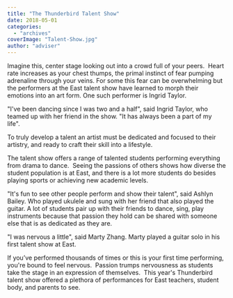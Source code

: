 ```yaml
---
title: "The Thunderbird Talent Show"
date: 2018-05-01
categories: 
  - "archives"
coverImage: "Talent-Show.jpg"
author: "adviser"
---
```


Imagine this, center stage looking out into a crowd full of your peers.  Heart rate increases as your chest thumps, the primal instinct of fear pumping adrenaline through your veins. For some this fear can be overwhelming but the performers at the East talent show have learned to morph their emotions into an art form. One such performer is Ingrid Taylor. 

"I've been dancing since I was two and a half", said Ingrid Taylor, who teamed up with her friend in the show. "It has always been a part of my life". 

To truly develop a talent an artist must be dedicated and focused to their artistry, and ready to craft their skill into a lifestyle. 

The talent show offers a range of talented students performing everything from drama to dance.  Seeing the passions of others shows how diverse the student population is at East, and there is a lot more students do besides playing sports or achieving new academic levels.  

"It's fun to see other people perform and show their talent", said Ashlyn Bailey. Who played ukulele and sung with her friend that also played the guitar. A lot of students pair up with their friends to dance, sing, play instruments because that passion they hold can be shared with someone else that is as dedicated as they are.  

"I was nervous a little", said Marty Zhang. Marty played a guitar solo in his first talent show at East. 

If you’ve performed thousands of times or this is your first time performing, you're bound to feel nervous.  Passion trumps nervousness as students take the stage in an expression of themselves.  This year's Thunderbird talent show offered a plethora of performances for East teachers, student body, and parents to see.
